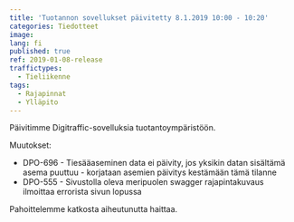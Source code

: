 ```yaml
---
title: 'Tuotannon sovellukset päivitetty 8.1.2019 10:00 - 10:20'
categories: Tiedotteet
image: 
lang: fi
published: true
ref: 2019-01-08-release
traffictypes:
  - Tieliikenne
tags:
  - Rajapinnat
  - Ylläpito
---
```


Päivitimme Digitraffic-sovelluksia tuotantoympäristöön.

Muutokset:

- DPO-696 - Tiesääaseminen data ei päivity, jos yksikin datan sisältämä asema puuttuu - korjataan asemien päivitys kestämään tämä tilanne
- DPO-555 - Sivustolla oleva meripuolen swagger rajapintakuvaus ilmoittaa errorista sivun lopussa

Pahoittelemme katkosta aiheutunutta haittaa.
